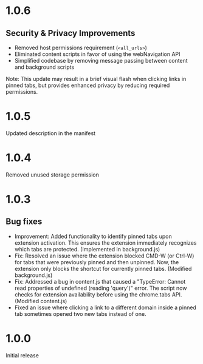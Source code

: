 # 1.0.6
## Security & Privacy Improvements
- Removed host permissions requirement (`<all_urls>`)
- Eliminated content scripts in favor of using the webNavigation API
- Simplified codebase by removing message passing between content and background scripts

Note: This update may result in a brief visual flash when clicking links in pinned tabs, but provides enhanced privacy by reducing required permissions.

# 1.0.5
Updated description in the manifest

# 1.0.4
Removed unused storage permission

# 1.0.3
## Bug fixes
- Improvement: Added functionality to identify pinned tabs upon extension activation. This ensures the extension immediately recognizes which tabs are protected. (Implemented in background.js)
- Fix: Resolved an issue where the extension blocked CMD-W (or Ctrl-W) for tabs that were previously pinned and then unpinned. Now, the extension only blocks the shortcut for currently pinned tabs. (Modified background.js)
- Fix: Addressed a bug in content.js that caused a "TypeError: Cannot read properties of undefined (reading 'query')" error. The script now checks for extension availability before using the chrome.tabs API. (Modified content.js)
- Fixed an issue where clicking a link to a different domain inside a pinned tab sometimes opened two new tabs instead of one.

# 1.0.0
Initial release